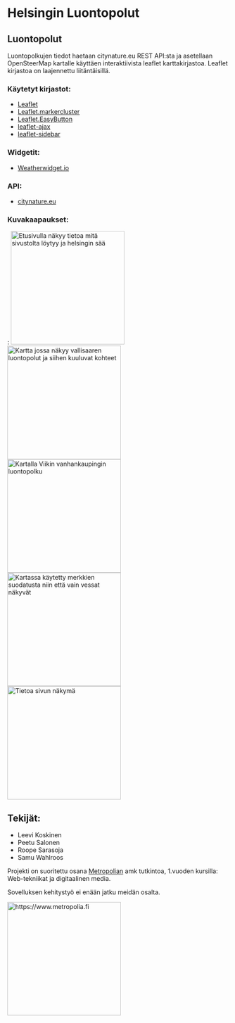 # Helsingin Luontopolut

## Luontopolut

Luontopolkujen tiedot haetaan citynature.eu REST API:sta ja asetellaan OpenSteerMap kartalle käyttäen interaktiivista leaflet karttakirjastoa. Leaflet kirjastoa on laajennettu liitäntäisillä.

### Käytetyt kirjastot:
- [Leaflet](https://leafletjs.com)
- [Leaflet.markercluster](https://github.com/Leaflet/Leaflet.markercluster)
- [Leaflet.EasyButton](https://github.com/CliffCloud/Leaflet.EasyButton)
- [leaflet-ajax](https://github.com/calvinmetcalf/leaflet-ajax)
- [leaflet-sidebar](https://github.com/Turbo87/leaflet-sidebar)

### Widgetit:
- [Weatherwidget.io](https://weatherwidget.io)

### API:
- [citynature.eu](https://citynature.eu/fi/kehittajille/)

### Kuvakaapaukset:
:
<img src="screenshots/20211305_1231.jpg" width="258" alt="Etusivulla näkyy tietoa mitä sivustolta löytyy ja helsingin sää" title="Etusivu">
<img src="screenshots/20211305_1232.jpg" width="258" alt="Kartta jossa näkyy vallisaaren luontopolut ja siihen kuuluvat kohteet" title="Kartta: Vallisaari">
<img src="screenshots/20211305_1233.jpg" width="258" alt="Kartalla Viikin vanhankaupingin luontopolku" title="Kartta: Vanhakaupunki">
<img src="screenshots/20211305_1234.jpg" width="258" alt="Kartassa käytetty merkkien suodatusta niin että vain vessat näkyvät" title="Merkkien suodatus">
<img src="screenshots/20211305_1235.jpg" width="258" alt="Tietoa sivun näkymä" title="Tietoa sivu">

## Tekijät:
- Leevi Koskinen
- Peetu Salonen
- Roope Sarasoja
- Samu Wahlroos

Projekti on suoritettu osana [Metropolian](https://www.metropolia.fi) amk tutkintoa, 1.vuoden kursilla: Web-tekniikat ja digitaalinen media.

Sovelluksen kehitystyö ei enään jatku meidän osalta.
<p>
 <a href="https://www.metropolia.fi">
<img src="https://www.metropolia.fi/themes/basic/images/metropolia.svg" width="258" alt="https://www.metropolia.fi" title="https://www.metropolia.fi">
 </a>
</p>
